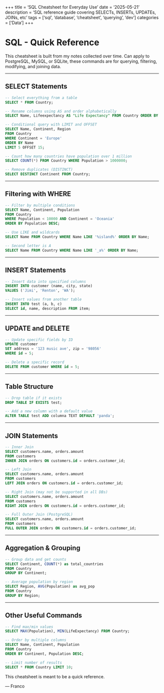 +++
title = ‘SQL Cheatsheet for Everyday Use’
date = ‘2025-05-21’
description = ‘SQL reference guide covering SELECTs, INSERTs, UPDATEs, JOINs, etc’
tags = [‘sql’, ‘database’, ‘cheatsheet’, ‘querying’, ‘dev’]
categories = [‘Data’]
+++

# SQL - Quick Reference

This cheatsheet is built from my notes collected over time. Can apply to PostgreSQL, MySQL, or SQLite, these commands are for querying, filtering, modifying, and joining data.

---

## SELECT Statements

```SQL
-- Select everything from a table
SELECT * FROM Country;

-- Rename columns using AS and order alphabetically
SELECT Name, Lifeexpectancy AS "Life Expectancy" FROM Country ORDER BY Name;

-- Conditional query with LIMIT and OFFSET
SELECT Name, Continent, Region 
FROM Country 
WHERE Continent = 'Europe' 
ORDER BY Name 
LIMIT 5 OFFSET 15;

-- Count how many countries have population over 1 million
SELECT COUNT(*) FROM Country WHERE Population > 1000000;

-- Remove duplicates (DISTINCT)
SELECT DISTINCT Continent FROM Country;
```

---

## Filtering with WHERE

```SQL
-- Filter by multiple conditions
SELECT Name, Continent, Population 
FROM Country 
WHERE Population < 10000 AND Continent = 'Oceania' 
ORDER BY Population DESC;

-- Use LIKE and wildcards
SELECT Name FROM Country WHERE Name LIKE '%island%' ORDER BY Name;

-- Second letter is A
SELECT Name FROM Country WHERE Name LIKE '_a%' ORDER BY Name;
```

---

## INSERT Statements

```SQL
-- Insert data into specified columns
INSERT INTO customer (name, city, state) 
VALUES ('Jimi', 'Renton', 'WA');

-- Insert values from another table
INSERT INTO test (a, b, c) 
SELECT id, name, description FROM item;
```

---

## UPDATE and DELETE

```SQL
-- Update specific fields by ID
UPDATE customer 
SET address = '123 music ave', zip = '98056' 
WHERE id = 5;

-- Delete a specific record
DELETE FROM customer WHERE id = 5;
```

---

## Table Structure

```SQL
-- Drop table if it exists
DROP TABLE IF EXISTS test;

-- Add a new column with a default value
ALTER TABLE test ADD columna TEXT DEFAULT 'panda';
```

---

## JOIN Statements

```SQL
-- Inner Join
SELECT customers.name, orders.amount 
FROM customers 
INNER JOIN orders ON customers.id = orders.customer_id;

-- Left Join
SELECT customers.name, orders.amount 
FROM customers 
LEFT JOIN orders ON customers.id = orders.customer_id;

-- Right Join (may not be supported in all DBs)
SELECT customers.name, orders.amount 
FROM customers 
RIGHT JOIN orders ON customers.id = orders.customer_id;

-- Full Outer Join (PostgreSQL)
SELECT customers.name, orders.amount 
FROM customers 
FULL OUTER JOIN orders ON customers.id = orders.customer_id;
```

---

## Aggregation & Grouping

```SQL
-- Group data and get counts
SELECT Continent, COUNT(*) as total_countries 
FROM Country 
GROUP BY Continent;

-- Average population by region
SELECT Region, AVG(Population) as avg_pop 
FROM Country 
GROUP BY Region;
```

---

## Other Useful Commands

```SQL
-- Find max/min values
SELECT MAX(Population), MIN(LifeExpectancy) FROM Country;

-- Order by multiple columns
SELECT Name, Continent, Population 
FROM Country 
ORDER BY Continent, Population DESC;

-- Limit number of results
SELECT * FROM Country LIMIT 10;
```

This cheatsheet is meant to be a quick reference.
  

— Franco